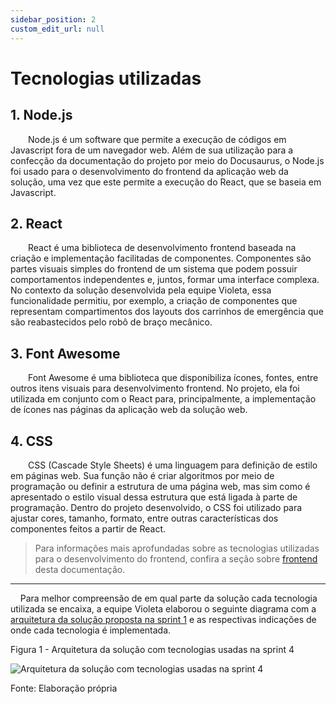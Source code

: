 ```yaml
---
sidebar_position: 2
custom_edit_url: null
---
```


# Tecnologias utilizadas

## 1. Node.js 

&emsp;&emsp;Node.js é um software que permite a execução de códigos em Javascript fora de um navegador web. Além de sua utilização para a confecção da documentação do projeto por meio do Docusaurus, o Node.js foi usado para o desenvolvimento do frontend da aplicação web da solução, uma vez que este permite a execução do React, que se baseia em Javascript.

## 2. React

&emsp;&emsp;React é uma biblioteca de desenvolvimento frontend baseada na criação e implementação facilitadas de componentes. Componentes são partes visuais simples do frontend de um sistema que podem possuir comportamentos independentes e, juntos, formar uma interface complexa. No contexto da solução desenvolvida pela equipe Violeta, essa funcionalidade permitiu, por exemplo, a criação de componentes que representam compartimentos dos layouts dos carrinhos de emergência que são reabastecidos pelo robô de braço mecânico.

## 3. Font Awesome

&emsp;&emsp;Font Awesome é uma biblioteca que disponibiliza ícones, fontes, entre outros itens visuais para desenvolvimento frontend. No projeto, ela foi utilizada em conjunto com o React para, principalmente, a implementação de ícones nas páginas da aplicação web da solução web.

## 4. CSS

&emsp;&emsp;CSS (Cascade Style Sheets) é uma linguagem para definição de estilo em páginas web. Sua função não é criar algoritmos por meio de programação ou definir a estrutura de uma página web, mas sim como é apresentado o estilo visual dessa estrutura que está ligada à parte de programação. Dentro do projeto desenvolvido, o CSS foi utilizado para ajustar cores, tamanho, formato, entre outras características dos componentes feitos a partir de React.

> Para informações mais aprofundadas sobre as tecnologias utilizadas para o desenvolvimento do frontend, confira a seção sobre [frontend](./frontend/frontend.md) desta documentação.

---

&nbsp;&nbsp;&nbsp;&nbsp;Para melhor compreensão de em qual parte da solução cada tecnologia utilizada se encaixa, a equipe Violeta elaborou o seguinte diagrama com a [arquitetura da solução proposta na sprint 1](../sprint-1/proposta-arq.md#diagrama-de-blocos) e as respectivas indicações de onde cada tecnologia é implementada.

<p style={{textAlign: 'center'}}>Figura 1 - Arquitetura da solução com tecnologias usadas na sprint 4</p>

<div style={{margin: 25}}>
    <div style={{textAlign: 'center'}}>
        <img src={require("../../static/img/sprint-4/arquitetura_tecnologias_sprint_4.png").default} style={{width: 400}} alt="Arquitetura da solução com tecnologias usadas na sprint 4" />
        <br/>
    </div>
</div>

<p style={{textAlign: 'center'}}>Fonte: Elaboração própria</p>